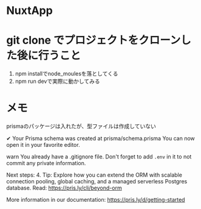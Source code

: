 # NuxtApp

# git clone でプロジェクトをクローンした後に行うこと
1. npm installでnode_moulesを落としてくる
2. npm run devで実際に動かしてみる

# メモ
prismaのパッケージは入れたが、型ファイルは作成していない


✔ Your Prisma schema was created at prisma/schema.prisma
  You can now open it in your favorite editor.

warn You already have a .gitignore file. Don't forget to add `.env` in it to not commit any private information.

Next steps:
4. Tip: Explore how you can extend the ORM with scalable connection pooling, global caching, and a managed serverless Postgres database. Read: https://pris.ly/cli/beyond-orm

More information in our documentation:
https://pris.ly/d/getting-started

